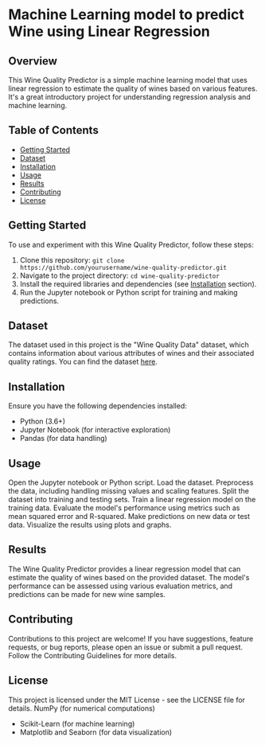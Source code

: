 # Machine Learning model to predict Wine using Linear Regression

## Overview

This Wine Quality Predictor is a simple machine learning model that uses linear regression to estimate the quality of wines based on various features. It's a great introductory project for understanding regression analysis and machine learning.

## Table of Contents

- [Getting Started](#getting-started)
- [Dataset](#dataset)
- [Installation](#installation)
- [Usage](#usage)
- [Results](#results)
- [Contributing](#contributing)
- [License](#license)

## Getting Started

To use and experiment with this Wine Quality Predictor, follow these steps:

1. Clone this repository: `git clone https://github.com/yourusername/wine-quality-predictor.git`
2. Navigate to the project directory: `cd wine-quality-predictor`
3. Install the required libraries and dependencies (see [Installation](#installation) section).
4. Run the Jupyter notebook or Python script for training and making predictions.

## Dataset

The dataset used in this project is the "Wine Quality Data" dataset, which contains information about various attributes of wines and their associated quality ratings. You can find the dataset [here](link-to-dataset).

## Installation

Ensure you have the following dependencies installed:

- Python (3.6+)
- Jupyter Notebook (for interactive exploration)
- Pandas (for data handling)
## Usage
Open the Jupyter notebook or Python script.
Load the dataset.
Preprocess the data, including handling missing values and scaling features.
Split the dataset into training and testing sets.
Train a linear regression model on the training data.
Evaluate the model's performance using metrics such as mean squared error and R-squared.
Make predictions on new data or test data.
Visualize the results using plots and graphs.
## Results
The Wine Quality Predictor provides a linear regression model that can estimate the quality of wines based on the provided dataset. The model's performance can be assessed using various evaluation metrics, and predictions can be made for new wine samples.

## Contributing
Contributions to this project are welcome! If you have suggestions, feature requests, or bug reports, please open an issue or submit a pull request. Follow the Contributing Guidelines for more details.

## License
This project is licensed under the MIT License - see the LICENSE file for details. NumPy (for numerical computations)
- Scikit-Learn (for machine learning)
- Matplotlib and Seaborn (for data visualization)

